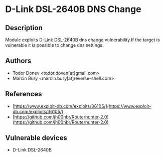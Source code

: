 # D-Link DSL-2640B DNS Change

## Description
Module exploits D-Link DSL-2640B dns change vulnerability.If the target is vulnerable it is possible to change dns settings.

## Authors
* Todor Donev <todor.doven[at]gmail.com>
* Marcin Bury <marcin.bury[at]reverse-shell.com>

## References
* [https://www.exploit-db.com/exploits/36105/](https://www.exploit-db.com/exploits/36105/)
* [https://github.com/jh00nbr/Routerhunter-2.0](https://github.com/jh00nbr/Routerhunter-2.0)

## Vulnerable devices
* D-Link DSL-2640B
